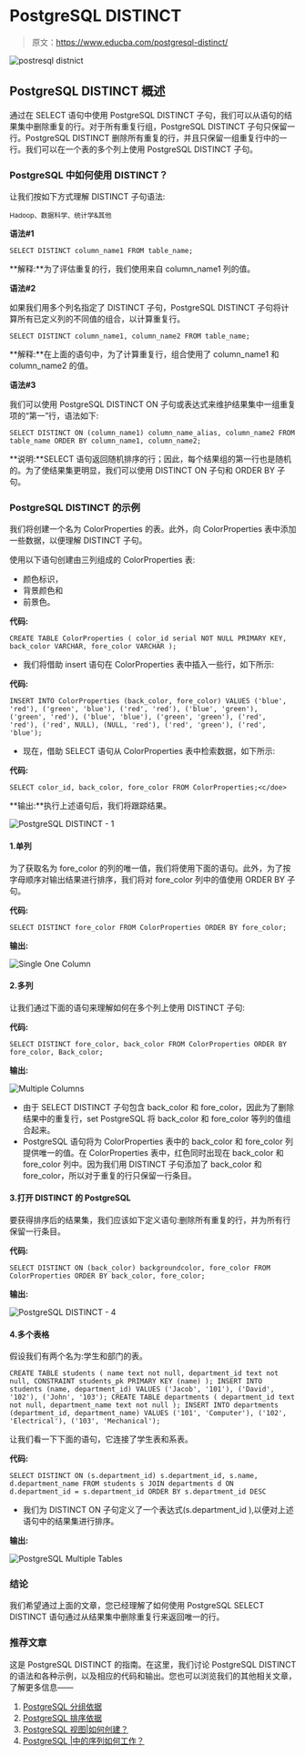 # PostgreSQL DISTINCT

> 原文：<https://www.educba.com/postgresql-distinct/>

![postresql distnict](img/74b0a7eb36d9e959067bd0b63a7a267a.png)



## PostgreSQL DISTINCT 概述

通过在 SELECT 语句中使用 PostgreSQL DISTINCT 子句，我们可以从语句的结果集中删除重复的行。对于所有重复行组，PostgreSQL DISTINCT 子句只保留一行。PostgreSQL DISTINCT 删除所有重复的行，并且只保留一组重复行中的一行。我们可以在一个表的多个列上使用 PostgreSQL DISTINCT 子句。

### PostgreSQL 中如何使用 DISTINCT？

让我们按如下方式理解 DISTINCT 子句语法:

<small>Hadoop、数据科学、统计学&其他</small>

**语法#1**

`SELECT
DISTINCT column_name1
FROM
table_name;`

**解释:**为了评估重复的行，我们使用来自 column_name1 列的值。

**语法#2**

如果我们用多个列名指定了 DISTINCT 子句，PostgreSQL DISTINCT 子句将计算所有已定义列的不同值的组合，以计算重复行。

`SELECT
DISTINCT column_name1, column_name2
FROM
table_name;`

**解释:**在上面的语句中，为了计算重复行，组合使用了 column_name1 和 column_name2 的值。

**语法#3**

我们可以使用 PostgreSQL DISTINCT ON 子句或表达式来维护结果集中一组重复项的“第一”行，语法如下:

`SELECT
DISTINCT ON (column_name1) column_name_alias,
column_name2
FROM
table_name
ORDER BY
column_name1,
column_name2;`

**说明:**SELECT 语句返回随机排序的行；因此，每个结果组的第一行也是随机的。为了使结果集更明显，我们可以使用 DISTINCT ON 子句和 ORDER BY 子句。

### PostgreSQL DISTINCT 的示例

我们将创建一个名为 ColorProperties 的表。此外，向 ColorProperties 表中添加一些数据，以便理解 DISTINCT 子句。

使用以下语句创建由三列组成的 ColorProperties 表:

*   颜色标识，
*   背景颜色和
*   前景色。

**代码:**

`CREATE TABLE ColorProperties (
color_id serial NOT NULL PRIMARY KEY,
back_color VARCHAR,
fore_color VARCHAR
);`

*   我们将借助 insert 语句在 ColorProperties 表中插入一些行，如下所示:

**代码:**

`INSERT INTO ColorProperties (back_color, fore_color)
VALUES
('blue', 'red'),
('green', 'blue'),
('red', 'red'),
('blue', 'green'),
('green', 'red'),
('blue', 'blue'),
('green', 'green'),
('red', 'red'),
('red', NULL),
(NULL, 'red'),
('red', 'green'),
('red', 'blue');`

*   现在，借助 SELECT 语句从 ColorProperties 表中检索数据，如下所示:

**代码:**

`SELECT
color_id,
back_color,
fore_color
FROM
ColorProperties;<c/doe>`

**输出:**执行上述语句后，我们将跟踪结果。

![PostgreSQL DISTINCT - 1](img/4648e24a55841d9f674c50c6fe00fbf4.png)



#### 1.单列

为了获取名为 fore_color 的列的唯一值，我们将使用下面的语句。此外，为了按字母顺序对输出结果进行排序，我们将对 fore_color 列中的值使用 ORDER BY 子句。

**代码:**

`SELECT
DISTINCT fore_color
FROM
ColorProperties
ORDER BY
fore_color;`

**输出:**

![ Single One Column](img/86f765628594c44827aa3a7ffcf43410.png)



#### 2.多列

让我们通过下面的语句来理解如何在多个列上使用 DISTINCT 子句:

**代码:**

`SELECT
DISTINCT fore_color,
back_color
FROM
ColorProperties
ORDER BY
fore_color,
Back_color;`

**输出:**

![Multiple Columns](img/7151487a2893aeaea1519b43338db3e5.png)



*   由于 SELECT DISTINCT 子句包含 back_color 和 fore_color，因此为了删除结果中的重复行，set PostgreSQL 将 back_color 和 fore_color 等列的值组合起来。
*   PostgreSQL 语句将为 ColorProperties 表中的 back_color 和 fore_color 列提供唯一的值。在 ColorProperties 表中，红色同时出现在 back_color 和 fore_color 列中。因为我们用 DISTINCT 子句添加了 back_color 和 fore_color，所以对于重复的行只保留一行条目。

#### 3.打开 DISTINCT 的 PostgreSQL

要获得排序后的结果集，我们应该如下定义语句:删除所有重复的行，并为所有行保留一行条目。

**代码:**

`SELECT
DISTINCT ON
(back_color) backgroundcolor,
fore_color
FROM
ColorProperties
ORDER BY
back_color,
fore_color;`

**输出:**

![PostgreSQL DISTINCT - 4](img/aa545060fe4a29a190b352b1332d69bc.png)



#### 4.多个表格

假设我们有两个名为:学生和部门的表。

`CREATE TABLE students (
name text not null,
department_id text not null,
CONSTRAINT students_pk PRIMARY KEY (name)
);
INSERT INTO students (name, department_id) VALUES
('Jacob', '101'),
('David', '102'),
('John', '103');
CREATE TABLE departments (
department_id text not null,
department_name text not null
);
INSERT INTO departments (department_id, department_name) VALUES
('101', 'Computer'),
('102', 'Electrical'),
('103', 'Mechanical');`

让我们看一下下面的语句，它连接了学生表和系表。

**代码:**

`SELECT DISTINCT ON (s.department_id) s.department_id, s.name, d.department_name
FROM students s
JOIN departments d ON d.department_id = s.department_id
ORDER BY s.department_id DESC`

*   我们为 DISTINCT ON 子句定义了一个表达式(s.department_id ),以便对上述语句中的结果集进行排序。

**输出:**

![PostgreSQL Multiple Tables](img/4f77c66d96f2ea0e819da84ecfe697b3.png)



### 结论

我们希望通过上面的文章，您已经理解了如何使用 PostgreSQL SELECT DISTINCT 语句通过从结果集中删除重复行来返回唯一的行。

### 推荐文章

这是 PostgreSQL DISTINCT 的指南。在这里，我们讨论 PostgreSQL DISTINCT 的语法和各种示例，以及相应的代码和输出。您也可以浏览我们的其他相关文章，了解更多信息——

1.  [PostgreSQL 分组依据](https://www.educba.com/postgresql-group-by/)
2.  [PostgreSQL 排序依据](https://www.educba.com/postgresql-order-by/)
3.  [PostgreSQL 视图|如何创建？](https://www.educba.com/postgresql-views/)
4.  [PostgreSQL |中的序列如何工作？](https://www.educba.com/sequence-in-postgresql/)